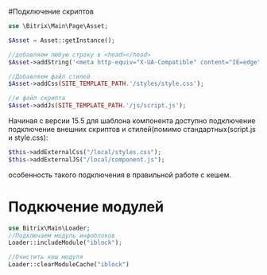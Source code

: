 #Подключение скриптов

```php
use \Bitrix\Main\Page\Asset;

$Asset = Asset::getInstance();

//добавляем любую строку в <head></head>
$Asset->addString('<meta http-equiv="X-UA-Compatible" content="IE=edge">');

//Добавляем файл стилей
$Asset->addCss(SITE_TEMPLATE_PATH.'/styles/style.css');

//и файл скрипта
$Asset->addJs(SITE_TEMPLATE_PATH.'/js/script.js');
```
Начиная с версии 15.5 для шаблона компонента доступно подключение подключение внешних скриптов и стилей(помимо стандартных(script.js и style.css):
```php
$this->addExternalCss("/local/styles.css");
$this->addExternalJS("/local/component.js");
```
особенность такого подключения в правильной работе с кешем.

# Подкючение модулей
```php
use Bitrix\Main\Loader; 
//Подключаем модуль инфоблоков
Loader::includeModule("iblock");

//Очистить кеш модуля
Loader::clearModuleCache("iblock")
```
